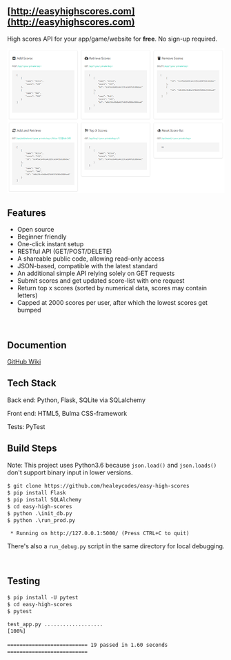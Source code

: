 ## [http://easyhighscores.com](http://easyhighscores.com)

High scores API for your app/game/website for <b>free</b>. No sign-up required.

![alt text](https://github.com/healeycodes/easy-high-scores/blob/master/easy_high_scores/static/img/basic-routes.png "Basic routes for easy high scores")

## Features

* Open source
* Beginner friendly
* One-click instant setup
* RESTful API (GET/POST/DELETE)
* A shareable public code, allowing read-only access
* JSON-based, compatible with the latest standard
* An additional simple API relying solely on GET requests
* Submit scores and get updated score-list with one request
* Return top x scores (sorted by numerical data, scores may contain letters)
* Capped at 2000 scores per user, after which the lowest scores get bumped

<br>

## Documention

[GitHub Wiki](https://github.com/healeycodes/easy-high-scores/wiki/easy-high-scores-API)

## Tech Stack

Back end: Python, Flask, SQLite via SQLalchemy

Front end: HTML5, Bulma CSS-framework

Tests: PyTest

## Build Steps

Note: This project uses Python3.6 because ```json.load()``` and ```json.loads()``` don't support binary input in lower versions.

```
$ git clone https://github.com/healeycodes/easy-high-scores
$ pip install Flask
$ pip install SQLAlchemy
$ cd easy-high-scores
$ python .\init_db.py
$ python .\run_prod.py
```

```
 * Running on http://127.0.0.1:5000/ (Press CTRL+C to quit)
```

There's also a ```run_debug.py``` script in the same directory for local debugging.

<br>

 ## Testing

 ```
 $ pip install -U pytest
 $ cd easy-high-scores
 $ pytest
 ```

 ```
test_app.py ...................                                          [100%]

========================== 19 passed in 1.60 seconds ==========================
```
